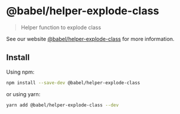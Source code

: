 # @babel/helper-explode-class

> Helper function to explode class

See our website [@babel/helper-explode-class](https://babeljs.io/docs/en/next/babel-helper-explode-class.html) for more information.

## Install

Using npm:

```sh
npm install --save-dev @babel/helper-explode-class
```

or using yarn:

```sh
yarn add @babel/helper-explode-class --dev
```
